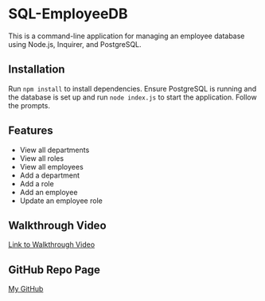 # SQL-EmployeeDB

This is a command-line application for managing an employee database using Node.js, Inquirer, and PostgreSQL.

## Installation

Run `npm install` to install dependencies. Ensure PostgreSQL is running and the database is set up and run `node index.js` to start the application. Follow the prompts.

## Features

- View all departments
- View all roles
- View all employees
- Add a department
- Add a role
- Add an employee
- Update an employee role

## Walkthrough Video

[Link to Walkthrough Video](https://1drv.ms/v/s!AlVbtas-VF_qiZMwoMeIfUA6s262LQ?e=8JUabc)

## GitHub Repo Page
[My GitHub](https://github.com/smrsun/SQL-EmployeeDB)
